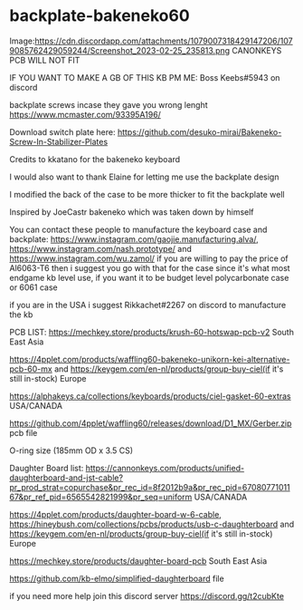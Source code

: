 # backplate-bakeneko60
Image:https://cdn.discordapp.com/attachments/1079007318429147206/1079085762429059244/Screenshot_2023-02-25_235813.png
CANONKEYS PCB WILL NOT FIT

IF YOU WANT TO MAKE A GB OF THIS KB PM ME: Boss Keebs#5943 on discord

backplate screws incase they gave you wrong lenght https://www.mcmaster.com/93395A196/

Download switch plate here: https://github.com/desuko-mirai/Bakeneko-Screw-In-Stabilizer-Plates

Credits to kkatano for the bakeneko keyboard

I would also want to thank Elaine for letting me use the backplate design

I modified the back of the case to be more thicker to fit the backplate well

Inspired by JoeCastr bakeneko which was taken down by himself

You can contact these people to manufacture the keyboard case and backplate: https://www.instagram.com/gaojie.manufacturing.alva/, https://www.instagram.com/nash.prototype/ and https://www.instagram.com/wu.zamol/ if you are willing to pay the price of Al6063-T6 then i suggest you go with that for the case since it's what most endgame kb level use, if you want it to be budget level polycarbonate case or 6061 case

if you are in the USA i suggest Rikkachet#2267 on discord to manufacture the kb


PCB LIST:
https://mechkey.store/products/krush-60-hotswap-pcb-v2 South East Asia

https://4pplet.com/products/waffling60-bakeneko-unikorn-kei-alternative-pcb-60-mx and https://keygem.com/en-nl/products/group-buy-ciel(if it's still in-stock) Europe

https://alphakeys.ca/collections/keyboards/products/ciel-gasket-60-extras USA/CANADA

https://github.com/4pplet/waffling60/releases/download/D1_MX/Gerber.zip pcb file 

O-ring size (185mm OD x 3.5 CS)

Daughter Board list:
https://cannonkeys.com/products/unified-daughterboard-and-jst-cable?pr_prod_strat=copurchase&pr_rec_id=8f2012b9a&pr_rec_pid=6708077101167&pr_ref_pid=6565542821999&pr_seq=uniform USA/CANADA

https://4pplet.com/products/daughter-board-w-6-cable, https://hineybush.com/collections/pcbs/products/usb-c-daughterboard and https://keygem.com/en-nl/products/group-buy-ciel(if it's still in-stock) Europe

https://mechkey.store/products/daughter-board-pcb South East Asia

https://github.com/kb-elmo/simplified-daughterboard file

if you need more help join this discord server 
https://discord.gg/t2cubKte

